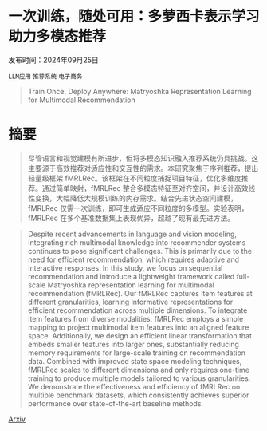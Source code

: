 # 一次训练，随处可用：多萝西卡表示学习助力多模态推荐

发布时间：2024年09月25日

`LLM应用` `推荐系统` `电子商务`

> Train Once, Deploy Anywhere: Matryoshka Representation Learning for Multimodal Recommendation

# 摘要

> 尽管语言和视觉建模有所进步，但将多模态知识融入推荐系统仍具挑战。这主要源于高效推荐对适应性和交互性的需求。本研究聚焦于序列推荐，提出轻量级框架 fMRLRec。该框架在不同粒度捕捉项目特征，优化多维度推荐。通过简单映射，fMRLRec 整合多模态特征至对齐空间，并设计高效线性变换，大幅降低大规模训练的内存需求。结合先进状态空间建模，fMRLRec 仅需一次训练，即可生成适应不同粒度的多模型。实验表明，fMRLRec 在多个基准数据集上表现优异，超越了现有最先进方法。

> Despite recent advancements in language and vision modeling, integrating rich multimodal knowledge into recommender systems continues to pose significant challenges. This is primarily due to the need for efficient recommendation, which requires adaptive and interactive responses. In this study, we focus on sequential recommendation and introduce a lightweight framework called full-scale Matryoshka representation learning for multimodal recommendation (fMRLRec). Our fMRLRec captures item features at different granularities, learning informative representations for efficient recommendation across multiple dimensions. To integrate item features from diverse modalities, fMRLRec employs a simple mapping to project multimodal item features into an aligned feature space. Additionally, we design an efficient linear transformation that embeds smaller features into larger ones, substantially reducing memory requirements for large-scale training on recommendation data. Combined with improved state space modeling techniques, fMRLRec scales to different dimensions and only requires one-time training to produce multiple models tailored to various granularities. We demonstrate the effectiveness and efficiency of fMRLRec on multiple benchmark datasets, which consistently achieves superior performance over state-of-the-art baseline methods.

[Arxiv](https://arxiv.org/abs/2409.16627)